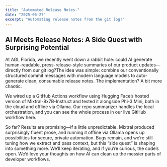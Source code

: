```yaml
---
title: "Automated Release Notes."
date: "2025-06-27"
excerpt: "Automating release notes from the git log!"
---
```


## AI Meets Release Notes: A Side Quest with Surprising Potential

At AGL Florida, we recently went down a rabbit hole: could AI generate human-readable, press-release-style summaries of our product updates—directly from our git log?The idea was simple: combine our conventionally structured commit messages with modern language models to auto-generate clean, consumable release notes. The implementation? A bit more chaotic.

We wired up a GitHub Actions workflow using Hugging Face’s hosted version of Mixtral-8x7B-Instruct and tested it alongside Phi-3 Mini, both in the cloud and offline via Ollama. Our repo summarizer handles the local orchestration, and you can see the whole process in our live GitHub workflow here.

So far? Results are promising—if a little unpredictable. Mixtral produced surprisingly fluent prose, and running it offline via Ollama opens up possibilities for secure, private automation. Bugs remain, and we’re still tuning how we extract and pass context, but this “side quest” is shaping into something more. We’ll keep iterating, and if you’re curious, the code’s open. We’d love your thoughts on how AI can clean up the messier parts of developer workflows.
